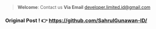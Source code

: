 > **Welcome**: Contact us **Via Email** developer.limited.id@gmail.com

### Original Post ! 👉 https://github.com/SahrulGunawan-ID/
